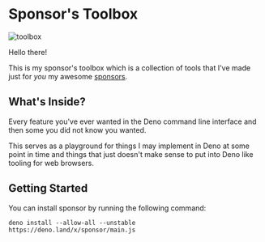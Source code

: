 # Sponsor's Toolbox

![toolbox](https://user-images.githubusercontent.com/157787/126696554-d6945d31-90b9-4c18-bc93-96b9966596d0.jpg)

Hello there!

This is my sponsor's toolbox which is a collection of tools that I've
made just for *you* my awesome [sponsors](https://github.com/sponsors/caspervonb).

## What's Inside?

Every feature you've ever wanted in the Deno command line interface and then
some you did not know you wanted.

This serves as a playground for things I may implement in Deno at some point in
time and things that just doesn't make sense to put into Deno like tooling for
web browsers.

## Getting Started

You can install sponsor by running the following command:

```shell
deno install --allow-all --unstable https://deno.land/x/sponsor/main.js
```
